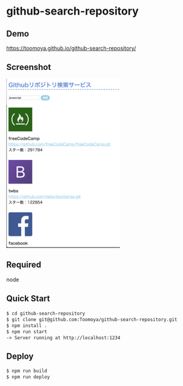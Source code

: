 # github-search-repository

## Demo

https://toomoya.github.io/github-search-repository/

## Screenshot

<img src="./art/demo.png" width="300">

## Required  

node

## Quick Start

```
$ cd github-search-repository
$ git clone git@github.com:Toomoya/github-search-repository.git
$ npm install .
$ npm run start
-> Server running at http://localhost:1234
```

## Deploy

```
$ npm run build
$ npm run deploy
```
